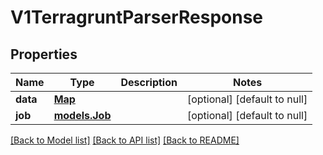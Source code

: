 # V1TerragruntParserResponse
## Properties

Name | Type | Description | Notes
------------ | ------------- | ------------- | -------------
**data** | [**Map**](string.md) |  | [optional] [default to null]
**job** | [**models.Job**](models.Job.md) |  | [optional] [default to null]

[[Back to Model list]](../README.md#documentation-for-models) [[Back to API list]](../README.md#documentation-for-api-endpoints) [[Back to README]](../README.md)


